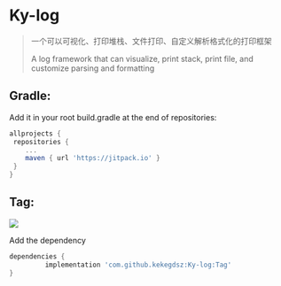 # Ky-log
> 一个可以可视化、打印堆栈、文件打印、自定义解析格式化的打印框架
> 
> A log framework that can visualize, print stack, print file, and customize parsing and formatting
## Gradle:
Add it in your root build.gradle at the end of repositories:
```gradle
allprojects {
 repositories {
 	...
 	maven { url 'https://jitpack.io' }
 }
}
```
## Tag:
[![](https://www.jitpack.io/v/kekegdsz/Ky-log.svg)](https://www.jitpack.io/#kekegdsz/Ky-log)

Add the dependency
```gradle
dependencies {
         implementation 'com.github.kekegdsz:Ky-log:Tag'
}
```

